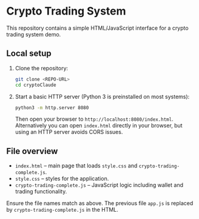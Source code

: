 # Crypto Trading System

This repository contains a simple HTML/JavaScript interface for a crypto trading system demo.

## Local setup

1. Clone the repository:
   ```bash
   git clone <REPO-URL>
   cd cryptoClaude
   ```
2. Start a basic HTTP server (Python 3 is preinstalled on most systems):
   ```bash
   python3 -m http.server 8080
   ```
   Then open your browser to `http://localhost:8080/index.html`.
   Alternatively you can open `index.html` directly in your browser, but using an HTTP server avoids CORS issues.

## File overview

- `index.html` – main page that loads `style.css` and `crypto-trading-complete.js`.
- `style.css` – styles for the application.
- `crypto-trading-complete.js` – JavaScript logic including wallet and trading functionality.

Ensure the file names match as above. The previous file `app.js` is replaced by `crypto-trading-complete.js` in the HTML.

